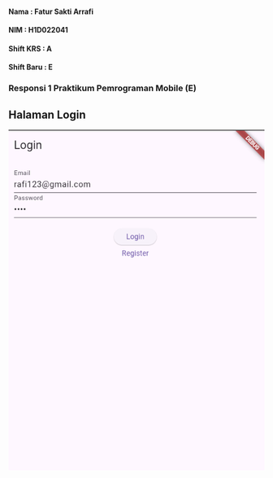 <h4>Nama         : Fatur Sakti Arrafi</h4>
<h4>NIM          : H1D022041</h4>
<h4>Shift KRS    : A</h4>
<h4>Shift Baru   : E</h4>

<h3> Responsi 1 Praktikum Pemrograman Mobile (E)</h3>

<h2>Halaman Login</h2>

![alt text](https://github.com/fatur251003/RESPONSI-1-PEMOB_SHIFT-E_H1D022041_Fatur-Sakti-Arrafi/blob/main/images/Screenshot%202024-10-18%20103249.png)

